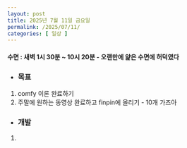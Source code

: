 ```yaml
---
layout: post
title: 2025년 7월 11일 금요일
permalink: /2025/07/11/
categories: [ 일상 ]
---
```

#### 수면 : 새벽 1시 30분 ~ 10시 20분 - 오랜만에 얉은 수면에 허덕였다
* ### 목표
1. comfy 이론 완료하기
2. 주말에 원하는 동영상 완료하고 finpin에 올리기 - 10개 가즈아

* ### 개발
1. 
